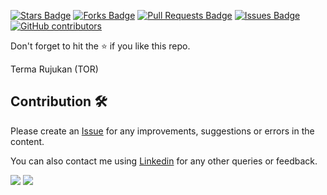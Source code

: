 <a href="https://github.com/drshahizan/myTOR/stargazers"><img src="https://img.shields.io/github/stars/drshahizan/myTOR" alt="Stars Badge"/></a>
<a href="https://github.com/drshahizan/myTOR/network/members"><img src="https://img.shields.io/github/forks/drshahizan/myTOR" alt="Forks Badge"/></a>
<a href="https://github.com/drshahizan/myTOR/pulls"><img src="https://img.shields.io/github/issues-pr/drshahizan/myTOR" alt="Pull Requests Badge"/></a>
<a href="https://github.com/drshahizan/myTOR"><img src="https://img.shields.io/github/issues/drshahizan/myTOR" alt="Issues Badge"/></a>
<a href="https://github.com/drshahizan/myTOR/graphs/contributors"><img alt="GitHub contributors" src="https://img.shields.io/github/contributors/drshahizan/myTOR?color=2b9348"></a>

Don't forget to hit the :star: if you like this repo.

Terma Rujukan (TOR)

## Contribution 🛠️
Please create an [Issue](https://github.com/drshahizan/myTOR/issues) for any improvements, suggestions or errors in the content.

You can also contact me using [Linkedin](https://www.linkedin.com/in/drshahizan/) for any other queries or feedback.

![](https://komarev.com/ghpvc/?username=drshahizan&label=Views&color=0e75b6&style=flat)
![](https://hit.yhype.me/github/profile?user_id=81284918)
